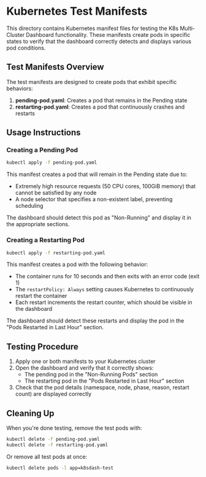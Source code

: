 # Kubernetes Test Manifests

This directory contains Kubernetes manifest files for testing the K8s Multi-Cluster Dashboard functionality. These manifests create pods in specific states to verify that the dashboard correctly detects and displays various pod conditions.

## Test Manifests Overview

The test manifests are designed to create pods that exhibit specific behaviors:

1. **pending-pod.yaml**: Creates a pod that remains in the Pending state
2. **restarting-pod.yaml**: Creates a pod that continuously crashes and restarts

## Usage Instructions

### Creating a Pending Pod

```bash
kubectl apply -f pending-pod.yaml
```

This manifest creates a pod that will remain in the Pending state due to:
- Extremely high resource requests (50 CPU cores, 100GiB memory) that cannot be satisfied by any node
- A node selector that specifies a non-existent label, preventing scheduling

The dashboard should detect this pod as "Non-Running" and display it in the appropriate sections.

### Creating a Restarting Pod

```bash
kubectl apply -f restarting-pod.yaml
```

This manifest creates a pod with the following behavior:
- The container runs for 10 seconds and then exits with an error code (exit 1)
- The `restartPolicy: Always` setting causes Kubernetes to continuously restart the container
- Each restart increments the restart counter, which should be visible in the dashboard

The dashboard should detect these restarts and display the pod in the "Pods Restarted in Last Hour" section.

## Testing Procedure

1. Apply one or both manifests to your Kubernetes cluster
2. Open the dashboard and verify that it correctly shows:
   - The pending pod in the "Non-Running Pods" section
   - The restarting pod in the "Pods Restarted in Last Hour" section
3. Check that the pod details (namespace, node, phase, reason, restart count) are displayed correctly

## Cleaning Up

When you're done testing, remove the test pods with:

```bash
kubectl delete -f pending-pod.yaml
kubectl delete -f restarting-pod.yaml
```

Or remove all test pods at once:

```bash
kubectl delete pods -l app=k8sdash-test
```